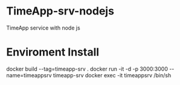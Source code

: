 # TimeApp-srv-nodejs
TimeApp service with node js

# Enviroment Install
docker build --tag=timeapp-srv .
docker run -it -d -p 3000:3000 --name=timeappsrv timeapp-srv
docker exec -it timeappsrv /bin/sh